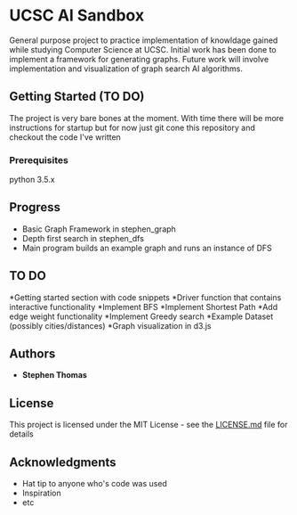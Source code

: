 # UCSC AI Sandbox
General purpose project to practice implementation of knowldage gained while studying Computer Science at UCSC. Initial work has been done to implement a framework for generating graphs. Future work will involve implementation and visualization of graph search AI algorithms.

## Getting Started (TO DO)

The project is very bare bones at the moment. With time there will be more instructions for startup but for now just git cone this repository and checkout the code I've written

### Prerequisites

python 3.5.x

## Progress

* Basic Graph Framework in stephen_graph
* Depth first search in stephen_dfs
* Main program builds an example graph and runs an instance of DFS

## TO DO

*Getting started section with code snippets
*Driver function that contains interactive functionality
*Implement BFS
*Implement Shortest Path
*Add edge weight functionality
*Implement Greedy search
*Example Dataset (possibly cities/distances)
*Graph visualization in d3.js

## Authors

* **Stephen Thomas**

## License

This project is licensed under the MIT License - see the [LICENSE.md](LICENSE.md) file for details

## Acknowledgments

* Hat tip to anyone who's code was used
* Inspiration
* etc
